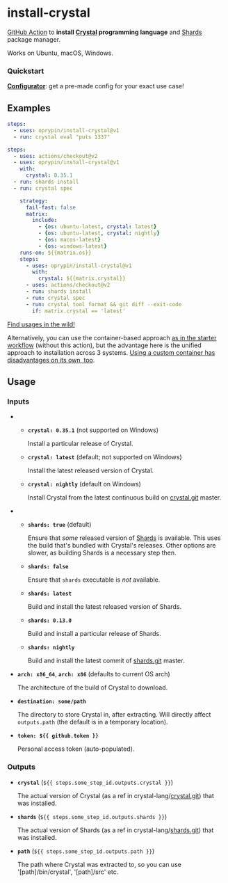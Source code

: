 install-crystal
===============

[GitHub Action][] to **install [Crystal][] programming language** and [Shards][] package manager.

Works on Ubuntu, macOS, Windows.

### Quickstart

**[Configurator][]**: get a pre-made config for your exact use case!

## Examples

```yaml
steps:
  - uses: oprypin/install-crystal@v1
  - run: crystal eval "puts 1337"
```

```yaml
steps:
  - uses: actions/checkout@v2
  - uses: oprypin/install-crystal@v1
    with:
      crystal: 0.35.1
  - run: shards install
  - run: crystal spec
```

```yaml
    strategy:
      fail-fast: false
      matrix:
        include:
          - {os: ubuntu-latest, crystal: latest}
          - {os: ubuntu-latest, crystal: nightly}
          - {os: macos-latest}
          - {os: windows-latest}
    runs-on: ${{matrix.os}}
    steps:
      - uses: oprypin/install-crystal@v1
        with:
          crystal: ${{matrix.crystal}}
      - uses: actions/checkout@v2
      - run: shards install
      - run: crystal spec
      - run: crystal tool format && git diff --exit-code
        if: matrix.crystal == 'latest'
```

[Find usages in the wild!](https://github.com/search?l=YAML&q=%22oprypin%2Finstall-crystal%22&type=Code)

Alternatively, you can use the container-based approach [as in the starter workflow][crystal-starter] (without this action), but the advantage here is the unified approach to installation across 3 systems. [Using a custom container has disadvantages on its own, too](https://forum.crystal-lang.org/t//2837).

## Usage

### Inputs

 *   *  **`crystal: 0.35.1`** (not supported on Windows)

        Install a particular release of Crystal.

     *  **`crystal: latest`** (default; not supported on Windows)

        Install the latest released version of Crystal.

     *  **`crystal: nightly`** (default on Windows)

        Install Crystal from the latest continuous build on [crystal.git][] master.

 *   *  **`shards: true`** (default)

        Ensure that *some* released version of [Shards][] is available.
        This uses the build that's bundled with Crystal's releases. Other options are slower, as building Shards is a necessary step then.

     *  **`shards: false`**

        Ensure that `shards` executable is *not* available.

     *  **`shards: latest`**

        Build and install the latest released version of Shards.

     *  **`shards: 0.13.0`**

        Build and install a particular release of Shards.

     *  **`shards: nightly`**

        Build and install the latest commit of [shards.git][] master.

 *  **`arch: x86_64`**, **`arch: x86`** (defaults to current OS arch)

    The architecture of the build of Crystal to download.

 *  **`destination: some/path`**

    The directory to store Crystal in, after extracting. Will directly affect `outputs.path` (the default is in a temporary location).

 *  **`token: ${{ github.token }}`**

    Personal access token (auto-populated).

### Outputs

 *  **`crystal`** (`${{ steps.some_step_id.outputs.crystal }}`)

    The actual version of Crystal (as a ref in crystal-lang/[crystal.git][]) that was installed.

 *  **`shards`** (`${{ steps.some_step_id.outputs.shards }}`)

    The actual version of Shards (as a ref in crystal-lang/[shards.git][]) that was installed.

 *  **`path`** (`${{ steps.some_step_id.outputs.path }}`)

    The path where Crystal was extracted to, so you can use '[path]/bin/crystal', '[path]/src' etc.

[github action]: https://github.com/features/actions
[crystal]: https://crystal-lang.org/
[crystal.git]: https://github.com/crystal-lang/crystal
[shards]: https://github.com/crystal-lang/shards
[shards.git]: https://github.com/crystal-lang/shards
[crystal-starter]: https://github.com/actions/starter-workflows/blob/master/ci/crystal.yml
[configurator]: https://oprypin.github.io/install-crystal/configurator.html
